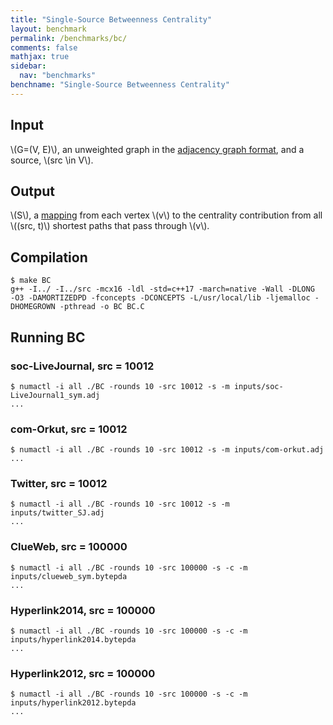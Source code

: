 ```yaml
---
title: "Single-Source Betweenness Centrality"
layout: benchmark
permalink: /benchmarks/bc/
comments: false
mathjax: true
sidebar:
  nav: "benchmarks"
benchname: "Single-Source Betweenness Centrality"
---
```


## Input
\\(G=(V, E)\\), an unweighted graph in the [adjacency graph
format](/benchmarks/formats/), and a source, \\(src \in V\\).

## Output
\\(S\\), a [mapping](/benchmarks/definitions/) from each vertex \\(v\\) to the
centrality contribution from all \\((src, t)\\) shortest paths that pass through
\\(v\\).

## Compilation
```
$ make BC
g++ -I../ -I../src -mcx16 -ldl -std=c++17 -march=native -Wall -DLONG  -O3 -DAMORTIZEDPD -fconcepts -DCONCEPTS -L/usr/local/lib -ljemalloc -DHOMEGROWN -pthread -o BC BC.C
```

## Running BC

### soc-LiveJournal, src = 10012
```
$ numactl -i all ./BC -rounds 10 -src 10012 -s -m inputs/soc-LiveJournal1_sym.adj
...
```

### com-Orkut, src = 10012
```
$ numactl -i all ./BC -rounds 10 -src 10012 -s -m inputs/com-orkut.adj
...
```

### Twitter, src = 10012
```
$ numactl -i all ./BC -rounds 10 -src 10012 -s -m inputs/twitter_SJ.adj
...
```

### ClueWeb, src = 100000
```
$ numactl -i all ./BC -rounds 10 -src 100000 -s -c -m inputs/clueweb_sym.bytepda
...
```

### Hyperlink2014, src = 100000
```
$ numactl -i all ./BC -rounds 10 -src 100000 -s -c -m inputs/hyperlink2014.bytepda
...
```

### Hyperlink2012, src = 100000
```
$ numactl -i all ./BC -rounds 10 -src 100000 -s -c -m inputs/hyperlink2012.bytepda
...
```
